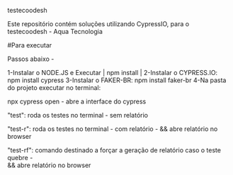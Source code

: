 ﻿testecoodesh

Este repositório contém soluções utilizando CypressIO, para o testecoodesh - Aqua Tecnologia

#Para executar

Passos abaixo - 

1-Instalar o NODE.JS e Executar | npm install |
2-Instalar o CYPRESS.IO: npm install cypress
3-Instalar o FAKER-BR: npm install faker-br
4-Na pasta do projeto executar no terminal: 

npx cypress open - abre a interface do cypress

"test": roda os testes no terminal - sem relatório

"test-r": roda os testes no terminal - com relatório - && abre relatório no browser

"test-rf": comando destinado a forçar a geração de relatório caso o teste quebre -  
&& abre relatório no browser
